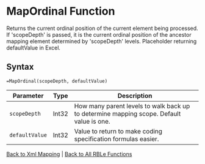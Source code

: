 # MapOrdinal Function

Returns the current ordinal position of the current element being processed.  If 'scopeDepth' is passed, it is the current ordinal position of the ancestor mapping element determined by 'scopeDepth' levels.  Placeholder returning defaultValue in Excel.

## Syntax

```excel
=MapOrdinal(scopeDepth, defaultValue)
```

Parameter | Type | Description
---|---|---
`scopeDepth` | Int32 | How many parent levels to walk back up to determine mapping scope.  Default value is one.
`defaultValue` | Int32 | Value to return to make coding specification formulas easier.

[Back to Xml Mapping](RBLeXmlMapping.md) | [Back to All RBLe Functions](RBLe.md#function-documentation)